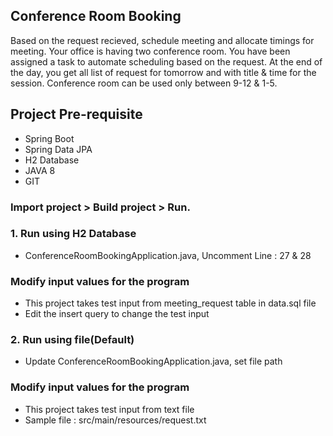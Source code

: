 ## Conference Room Booking 
Based on the request recieved, schedule meeting and allocate timings for meeting.
Your office is having two conference room. You have been assigned a task to automate scheduling based on the request.
At the end of the day, you get all list of request for tomorrow and with title & time for the session.
Conference room can be used only between 9-12 & 1-5.

## Project Pre-requisite 
- Spring Boot
- Spring Data JPA
- H2 Database
- JAVA 8
- GIT

### Import project > Build project > Run.
### 1. Run using H2 Database
 - ConferenceRoomBookingApplication.java, Uncomment Line : 27 & 28
 ### Modify input values for the program
 - This project takes test input from meeting_request table in data.sql file
 - Edit the insert query to change the test input
### 2. Run using file(Default)
 - Update ConferenceRoomBookingApplication.java, set file path
 ### Modify input values for the program
 - This project takes test input from text file
 - Sample file : src/main/resources/request.txt
